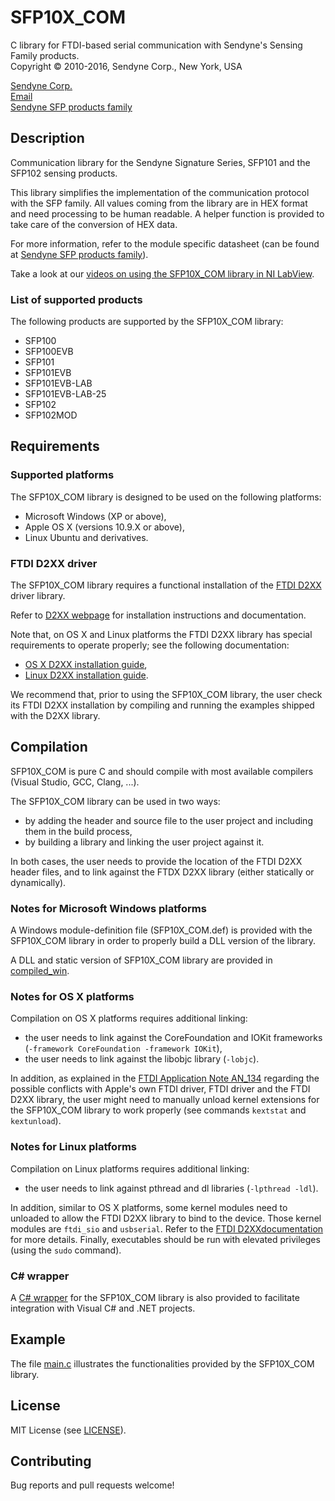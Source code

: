 # SFP10X_COM
C library for FTDI-based serial communication with Sendyne's Sensing Family products.  
Copyright &copy; 2010-2016, Sendyne Corp., New York, USA

[Sendyne Corp.](http://sendyne.com)  
[Email](mailto:info@sendyne.com)  
[Sendyne SFP products family][sfp_page]


## Description
Communication library for the Sendyne Signature Series, SFP101 and the SFP102 sensing products.

This library simplifies the implementation of the communication protocol with
the SFP family. All values coming from the library are in HEX format and need processing to be human readable. A helper function is provided to take care of
the conversion of HEX data.

For more information, refer to the module specific datasheet (can be found at
[Sendyne SFP products family][sfp_page]).

Take a look at our [videos on using the SFP10X_COM library in NI LabView](https://www.youtube.com/playlist?list=PL2tMAX1cpLJu92bLrU1GD6hDbyyS_E2VL).

### List of supported products
The following products are supported by the SFP10X_COM library:

- SFP100
- SFP100EVB
- SFP101
- SFP101EVB
- SFP101EVB-LAB
- SFP101EVB-LAB-25
- SFP102
- SFP102MOD


## Requirements

### Supported platforms
The SFP10X_COM library is designed to be used on the following platforms:

* Microsoft Windows (XP or above),
* Apple OS X (versions 10.9.X or above),
* Linux Ubuntu and derivatives.

### FTDI D2XX driver
The SFP10X_COM library requires a functional installation of the
[FTDI D2XX][ftdi_d2xx_link] driver library.

Refer to [D2XX webpage][ftdi_d2xx_link] for installation instructions and
documentation.

Note that, on OS X and Linux platforms the FTDI D2XX library has special
requirements to operate properly; see the following documentation:

* [OS X D2XX installation guide][ftdi_mac_an],
* [Linux D2XX installation guide][ftdi_linux_an].

We recommend that, prior to using the SFP10X_COM library, the user check its
FTDI D2XX installation by compiling and running the examples shipped with the
D2XX library.


## Compilation
SFP10X_COM is pure C and should compile with most available compilers (Visual
Studio, GCC, Clang, ...).

The SFP10X_COM library can be used in two ways:

* by adding the header and source file to the user project and including them
  in the build process,
* by building a library and linking the user project against it.

In both cases, the user needs to provide the location of the FTDI D2XX header
files, and to link against the FTDX D2XX library (either statically or
dynamically).

### Notes for Microsoft Windows platforms
A Windows module-definition file (SFP10X\_COM.def) is provided with the
SFP10X_COM library in order to properly build a DLL version of the library.

A DLL and static version of SFP10X_COM library are provided in
[compiled_win](https://github.com/sendyne/SFP10X_COM/tree/master/compiled_win/).

### Notes for OS X platforms
Compilation on OS X platforms requires additional linking:

* the user needs to link against the CoreFoundation and IOKit frameworks
  (`-framework CoreFoundation -framework IOKit`),
* the user needs to link against the libobjc library (`-lobjc`).

In addition, as explained in the [FTDI Application Note AN_134][ftdi_mac_an]
regarding the possible conflicts with Apple's own FTDI driver, FTDI driver and
the FTDI D2XX library, the user might need to manually unload kernel
extensions for the SFP10X_COM library to work properly (see commands
`kextstat` and `kextunload`).

### Notes for Linux platforms
Compilation on Linux platforms requires additional linking:

* the user needs to link against pthread and dl libraries (`-lpthread -ldl`).

In addition, similar to OS X platforms, some kernel modules need to unloaded
to allow the FTDI D2XX library to bind to the device. Those kernel modules are
`ftdi_sio` and `usbserial`. Refer to the
[FTDI D2XXdocumentation][ftdi_linux_an] for more details. Finally, executables
should be run with elevated privileges (using the `sudo` command).

### C# wrapper ###
A [C# wrapper](https://github.com/sendyne/SFP10X_COM/tree/master/CSharp_wrapper/) for the SFP10X_COM library is also provided to facilitate integration with Visual C# and .NET projects.


## Example
The file [main.c](https://github.com/sendyne/SFP10X_COM/tree/master/main.c) illustrates the functionalities provided by the SFP10X_COM library.


## License
MIT License (see [LICENSE](https://github.com/sendyne/SFP10X_COM/tree/master/LICENSE)).


## Contributing
Bug reports and pull requests welcome!

[sfp_page]: http://www.sendyne.com/Products/Sendyne%20Sensing%20Family.html
[ftdi_d2xx_link]: http://www.ftdichip.com/Drivers/D2XX.htm
[ftdi_mac_an]: http://www.ftdichip.com/Support/Documents/AppNotes/AN_134_FTDI_Drivers_Installation_Guide_for_MAC_OSX.pdf
[ftdi_linux_an]: http://www.ftdichip.com/Support/Documents/AppNotes/AN_220_FTDI_Drivers_Installation_Guide_for_Linux%20.pdf

